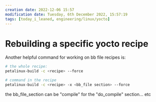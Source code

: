```yaml
---
creation date: 2022-12-06 15:57
modification date: Tuesday, 6th December 2022, 15:57:19
tags: [today_i_leaned, engineering/linux/yocto]
---
```


# Rebuilding a specific yocto recipe

Another helpful command for working on bb file recipes is:

```bash
# the whole recipe:
petalinux-build -c <recipe> --force

# command in the recipe
petalinux-build -c <recipe> -x <bb_file section> --force
```

the bb_file_section can be "compile" for the "do_compile" section... etc